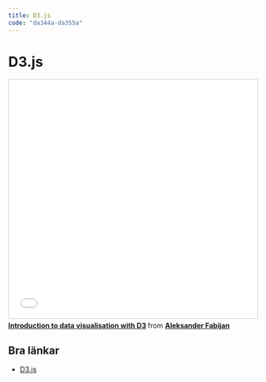 ```yaml
---
title: D3.js
code: "da344a-da355a"
---
```


# D3.js

<iframe src="//www.slideshare.net/slideshow/embed_code/key/bRw8lz66xfGzcG" width="595" height="485" frameborder="0" marginwidth="0" marginheight="0" scrolling="no" style="border:1px solid #CCC; border-width:1px; margin-bottom:5px; max-width: 100%;" allowfullscreen> </iframe> <div style="margin-bottom:5px"> <strong> <a href="//www.slideshare.net/AleksanderFabijan/introduction-to-data-visualisation-with-d3" title="Introduction to data visualisation with D3" target="_blank">Introduction to data visualisation with D3</a> </strong> from <strong><a target="_blank" href="//www.slideshare.net/AleksanderFabijan">Aleksander Fabijan</a></strong> </div>

## Bra länkar

- [D3.js](https://d3js.org/)

